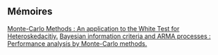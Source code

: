 ## Mémoires
<a href="https://github.com/MehdiFerhat/mehdiferhat.github.io/blob/main/MMW.pdf" target="_blank"> Monte-Carlo Methods : An application to the White Test for Heteroskedacitiy.</a>
<a href="https://github.com/MehdiFerhat/mehdiferhat.github.io/blob/main/MMBA.pdf" target="_blank"> Bayesian information criteria and ARMA processes : Performance analysis by Monte-Carlo methods.</a>

